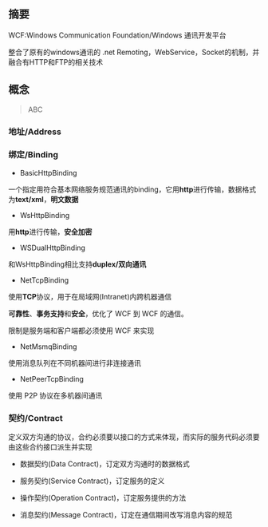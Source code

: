 ## 摘要

WCF:Windows Communication Foundation/Windows 通讯开发平台

整合了原有的windows通讯的 .net Remoting，WebService，Socket的机制，并融合有HTTP和FTP的相关技术


## 概念

> ABC

### 地址/Address

### 绑定/Binding

* BasicHttpBinding

一个指定用符合基本网络服务规范通讯的binding，它用**http**进行传输，数据格式为**text/xml**，**明文数据**

* WsHttpBinding

用**http**进行传输，**安全加密** 

* WSDualHttpBinding

和WsHttpBinding相比支持**duplex/双向通讯**


* NetTcpBinding

使用**TCP**协议，用于在局域网(Intranet)内跨机器通信

**可靠性**、**事务支持**和**安全**，优化了 WCF 到 WCF 的通信。

限制是服务端和客户端都必须使用 WCF 来实现

* NetMsmqBinding

使用消息队列在不同机器间进行非连接通讯

* NetPeerTcpBinding

使用 P2P 协议在多机器间通讯


### 契约/Contract

定义双方沟通的协议，合约必须要以接口的方式来体现，而实际的服务代码必须要由这些合约接口派生并实现

* 数据契约(Data Contract)，订定双方沟通时的数据格式

* 服务契约(Service Contract)，订定服务的定义

* 操作契约(Operation Contract)，订定服务提供的方法

* 消息契约(Message Contract)，订定在通信期间改写消息内容的规范

